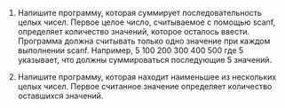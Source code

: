 1. Напишите программу, которая суммирует последовательность целых чисел.
Первое целое число, считываемое с помощью scanf, определяет количество значений, которое осталось ввести. Программа должна считывать только одно значение при каждом выполнении scanf. Например, 5 100 200 300 400 500
где 5 указывает, что должны суммироваться последующие 5 значений.

2. Напишите программу, которая находит наименьшее из нескольких целых чисел.
Первое считанное значение определяет количество оставшихся значений.
